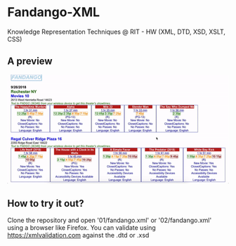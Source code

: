 # Fandango-XML
Knowledge Representation Techniques @ RIT - HW (XML, DTD, XSD, XSLT, CSS)

## A preview
![](demo.gif)

## How to try it out? 
Clone the repository and open '01/fandango.xml' or '02/fandango.xml' using a browser like Firefox. 
You can validate using https://xmlvalidation.com against the .dtd or .xsd
